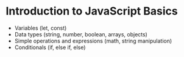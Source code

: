 # Introduction to JavaScript Basics
- Variables (let, const)
- Data types (string, number, boolean, arrays, objects)
- Simple operations and expressions (math, string manipulation)
- Conditionals (if, else if, else)